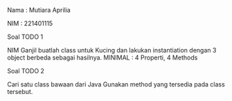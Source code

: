Nama : Mutiara Aprilia

NIM : 221401115


Soal TODO 1

NIM Ganjil buatlah class untuk Kucing dan lakukan instantiation dengan 3 object berbeda sebagai hasilnya. MINIMAL : 4 Properti, 4 Methods


Soal TODO 2

Cari satu class bawaan dari Java Gunakan method yang tersedia pada class tersebut.
